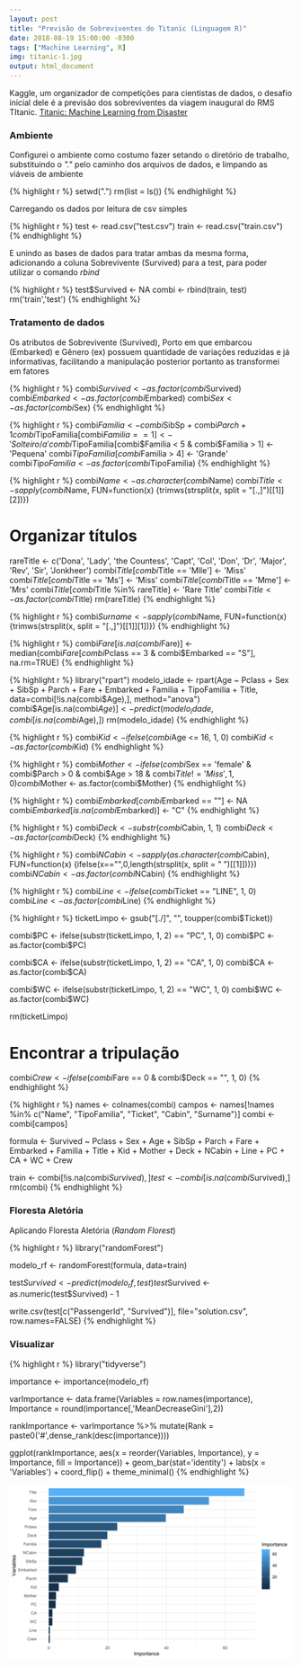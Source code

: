 ```yaml
---
layout: post
title: "Previsão de Sobreviventes do Titanic (Linguagem R)"
date: 2018-08-19 15:00:00 -0300
tags: ["Machine Learning", R]
img: titanic-1.jpg
output: html_document    
---
```


Kaggle, um organizador de competições para cientistas de dados, o desafio inicial dele é a previsão dos sobreviventes da viagem inaugural do RMS TItanic. [Titanic: Machine Learning from Disaster](https://www.kaggle.com/c/titanic) 



### Ambiente

Configurei o ambiente como costumo fazer setando o diretório de trabalho, substituindo o *"."* pelo caminho dos arquivos de dados, e limpando as viáveis de ambiente


{% highlight r %}
setwd(".")
rm(list = ls())
{% endhighlight %}

Carregando os dados por leitura de csv simples


{% highlight r %}
test <- read.csv("test.csv")
train <- read.csv("train.csv")
{% endhighlight %}

E unindo as bases de dados para tratar ambas da mesma forma, adicionando a coluna Sobrevivente (Survived) para a test, para poder utilizar o comando *rbind*


{% highlight r %}
test$Survived <- NA
combi <- rbind(train, test)
rm('train','test')
{% endhighlight %}

### Tratamento de dados 

Os atributos de Sobrevivente (Survived), Porto em que embarcou (Embarked) e Gênero (ex) possuem quantidade de variações reduzidas e já informativas, facilitando a manipulação posterior portanto as transformei em fatores


{% highlight r %}
combi$Survived <- as.factor(combi$Survived)
combi$Embarked <- as.factor(combi$Embarked)
combi$Sex <- as.factor(combi$Sex)
{% endhighlight %}




{% highlight r %}
combi$Familia <- combi$SibSp + combi$Parch + 1
combi$TipoFamilia[combi$Familia == 1] <- 'Solteiro/a'
combi$TipoFamilia[combi$Familia < 5 & combi$Familia > 1] <- 'Pequena'
combi$TipoFamilia[combi$Familia > 4] <- 'Grande'
combi$TipoFamilia <- as.factor(combi$TipoFamilia)
{% endhighlight %}


{% highlight r %}
combi$Name <- as.character(combi$Name)
combi$Title <- sapply(combi$Name, FUN=function(x) {trimws(strsplit(x, split = "[.,]")[[1]][2])})
# Organizar títulos 
rareTitle <- c('Dona', 'Lady', 'the Countess', 'Capt', 'Col', 'Don', 'Dr', 'Major', 'Rev', 'Sir', 'Jonkheer')
combi$Title[combi$Title == 'Mlle'] <- 'Miss' 
combi$Title[combi$Title == 'Ms'] <- 'Miss'
combi$Title[combi$Title == 'Mme'] <- 'Mrs' 
combi$Title[combi$Title %in% rareTitle] <- 'Rare Title'
combi$Title <- as.factor(combi$Title)
rm(rareTitle)
{% endhighlight %}




{% highlight r %}
combi$Surname <- sapply(combi$Name, FUN=function(x) {trimws(strsplit(x, split = "[.,]")[[1]][1])})
{% endhighlight %}




{% highlight r %}
combi$Fare[is.na(combi$Fare)] <- median(combi$Fare[combi$Pclass == 3 & combi$Embarked == "S"], na.rm=TRUE)
{% endhighlight %}




{% highlight r %}
library("rpart")
modelo_idade <- rpart(Age ~ Pclass + Sex + SibSp + Parch + Fare + Embarked + Familia + TipoFamilia + Title, data=combi[!is.na(combi$Age),], method="anova")
combi$Age[is.na(combi$Age)] <- predict(modelo_idade, combi[is.na(combi$Age),])
rm(modelo_idade)
{% endhighlight %}


{% highlight r %}
combi$Kid <- ifelse(combi$Age <= 16, 1, 0)
combi$Kid <- as.factor(combi$Kid)
{% endhighlight %}


{% highlight r %}
combi$Mother <- ifelse(combi$Sex == 'female' & combi$Parch > 0 & combi$Age > 18 & combi$Title != 'Miss', 1, 0)
combi$Mother <- as.factor(combi$Mother)
{% endhighlight %}


{% highlight r %}
combi$Embarked[combi$Embarked == ""] <- NA
combi$Embarked[is.na(combi$Embarked)] <- "C"
{% endhighlight %}


{% highlight r %}
combi$Deck <- substr(combi$Cabin, 1, 1)
combi$Deck <- as.factor(combi$Deck)
{% endhighlight %}


{% highlight r %}
combi$NCabin <- sapply(as.character(combi$Cabin), FUN=function(x) {ifelse(x=="",0,length(strsplit(x, split = " ")[[1]]))})
combi$NCabin <- as.factor(combi$NCabin)
{% endhighlight %}




{% highlight r %}
combi$Line <- ifelse(combi$Ticket == "LINE", 1, 0)
combi$Line <- as.factor(combi$Line)
{% endhighlight %}


{% highlight r %}
ticketLimpo <- gsub("[./]", "", toupper(combi$Ticket))

combi$PC <- ifelse(substr(ticketLimpo, 1, 2) == "PC", 1, 0)
combi$PC <- as.factor(combi$PC)

combi$CA <- ifelse(substr(ticketLimpo, 1, 2) == "CA", 1, 0)
combi$CA <- as.factor(combi$CA)

combi$WC <- ifelse(substr(ticketLimpo, 1, 2) == "WC", 1, 0)
combi$WC <- as.factor(combi$WC)

rm(ticketLimpo)

# Encontrar a tripulação
combi$Crew <- ifelse(combi$Fare == 0 & combi$Deck == "", 1, 0)
{% endhighlight %}




{% highlight r %}
names <- colnames(combi)
campos <- names[!names %in% c("Name", "TipoFamilia", "Ticket", "Cabin", "Surname")]
combi <- combi[campos]


formula <- Survived ~ Pclass + Sex + Age + SibSp + Parch + Fare + Embarked + 
                      Familia + Title + Kid + Mother + Deck + NCabin + Line + 
                      PC + CA + WC + Crew


train <- combi[!is.na(combi$Survived),]
test <- combi[is.na(combi$Survived),]
rm(combi)
{% endhighlight %}

### Floresta Aletória

Aplicando Floresta Aletória (*Random Florest*)


{% highlight r %}
library("randomForest")

modelo_rf <- randomForest(formula, data=train)

test$Survived <- predict(modelo_rf, test)
test$Survived <- as.numeric(test$Survived) - 1

write.csv(test[c("PassengerId", "Survived")], file="solution.csv", row.names=FALSE)
{% endhighlight %}

### Visualizar 


{% highlight r %}
library("tidyverse")

importance <- importance(modelo_rf)

varImportance <- data.frame(Variables = row.names(importance), 
        Importance = round(importance[,'MeanDecreaseGini'],2))

rankImportance <- varImportance %>%
        mutate(Rank = paste0('#',dense_rank(desc(importance))))

ggplot(rankImportance, aes(x = reorder(Variables, Importance), 
                           y = Importance, fill = Importance)) +
  geom_bar(stat='identity') + 
  labs(x = 'Variables') +
  coord_flip() + 
  theme_minimal()
{% endhighlight %}

![plot of chunk importance](/./assets/Rfig/importance-1.svg)
